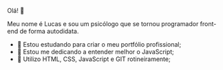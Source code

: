 Olá! 👋

Meu nome é Lucas e sou um psicólogo que se tornou programador front-end de forma autodidata.

- 🔭 Estou estudando para criar o meu portfólio profissional;
- 🌱 Estou me dedicando a entender melhor o JavaScript;
- 👯 Utilizo HTML, CSS, JavaScript e GIT rotineiramente;
<!--
**Lusks/Lusks** is a ✨ _special_ ✨ repository because its `README.md` (this file) appears on your GitHub profile.
